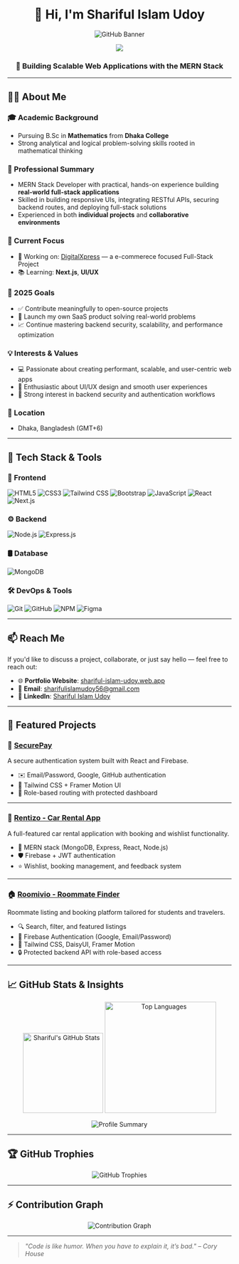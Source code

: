 <h1 align="center">👋 Hi, I'm Shariful Islam Udoy</h1>

<p align="center">
  <img src="https://raw.githubusercontent.com/sharifulislamudoy/sharifulislamudoy/main/Untitled design (83).png" alt="GitHub Banner" />
</p>

<p align="center">
  <img src="https://readme-typing-svg.demolab.com/?lines=Full+Stack+MERN+Developer;Open+Source+Enthusiast;Always+Learning+New+Technologies&center=true&width=500&height=45&color=61dafb&vCenter=true&pause=1000&size=22" />
</p>

<h3 align="center">🚀 Building Scalable Web Applications with the MERN Stack</h3>

---

## 👨‍💻 About Me

### 🎓 Academic Background
- Pursuing B.Sc in **Mathematics** from **Dhaka College**
- Strong analytical and logical problem-solving skills rooted in mathematical thinking

### 💼 Professional Summary
- MERN Stack Developer with practical, hands-on experience building **real-world full-stack applications**
- Skilled in building responsive UIs, integrating RESTful APIs, securing backend routes, and deploying full-stack solutions
- Experienced in both **individual projects** and **collaborative environments**

### 🔭 Current Focus
- 🔨 Working on: [DigitalXpress](https://github.com/sharifulislamudoy/Digital-Xpress-Client) — a e-commerece focused Full-Stack Project
- 📚 Learning: **Next.js**, **UI/UX**

### 🎯 2025 Goals
- ✅ Contribute meaningfully to open-source projects
- 🚀 Launch my own SaaS product solving real-world problems
- 📈 Continue mastering backend security, scalability, and performance optimization

### 💡 Interests & Values
- 💻 Passionate about creating performant, scalable, and user-centric web apps
- 🎨 Enthusiastic about UI/UX design and smooth user experiences
- 🔐 Strong interest in backend security and authentication workflows

### 📍 Location
- Dhaka, Bangladesh (GMT+6)

---

## 💼 Tech Stack & Tools

### 🧩 Frontend
<p>
  <img alt="HTML5" src="https://img.shields.io/badge/HTML5-E34F26?style=flat-square&logo=html5&logoColor=white" />
  <img alt="CSS3" src="https://img.shields.io/badge/CSS3-1572B6?style=flat-square&logo=css3&logoColor=white" />
  <img alt="Tailwind CSS" src="https://img.shields.io/badge/TailwindCSS-38B2AC?style=flat-square&logo=tailwind-css&logoColor=white" />
  <img alt="Bootstrap" src="https://img.shields.io/badge/Bootstrap-7952B3?style=flat-square&logo=bootstrap&logoColor=white" />
  <img alt="JavaScript" src="https://img.shields.io/badge/JavaScript-F7DF1E?style=flat-square&logo=javascript&logoColor=black" />
  <img alt="React" src="https://img.shields.io/badge/React-45b8d8?style=flat-square&logo=react&logoColor=white" />
  <img alt="Next.js" src="https://img.shields.io/badge/Next.js-000000?style=flat-square&logo=next.js&logoColor=white" />
</p>

### ⚙️ Backend
<p>
  <img alt="Node.js" src="https://img.shields.io/badge/Node.js-43853D?style=flat-square&logo=node.js&logoColor=white" />
  <img alt="Express.js" src="https://img.shields.io/badge/Express.js-303030?style=flat-square&logo=express&logoColor=white" />
</p>

### 🛢️ Database
<p>
  <img alt="MongoDB" src="https://img.shields.io/badge/MongoDB-4EA94B?style=flat-square&logo=mongodb&logoColor=white" />
</p>

### 🛠 DevOps & Tools
<p>
  <img alt="Git" src="https://img.shields.io/badge/Git-F05032?style=flat-square&logo=git&logoColor=white" />
  <img alt="GitHub" src="https://img.shields.io/badge/GitHub-181717?style=flat-square&logo=github&logoColor=white" />
  <img alt="NPM" src="https://img.shields.io/badge/NPM-CB3837?style=flat-square&logo=npm&logoColor=white" />
  <img alt="Figma" src="https://img.shields.io/badge/Figma-F24E1E?style=flat-square&logo=figma&logoColor=white" />
</p>

---



## 📫 Reach Me

If you'd like to discuss a project, collaborate, or just say hello — feel free to reach out:

- 🌐 **Portfolio Website**: [shariful-islam-udoy.web.app](https://shariful-islam-udoy.web.app/)
- 📧 **Email**: [sharifulislamudoy56@gmail.com](mailto:sharifulislamudoy56@gmail.com)
- 💼 **LinkedIn**: [Shariful Islam Udoy](www.linkedin.com/in/shariful-islam-udoy)

---


## 🚀 Featured Projects

### 🔐 [SecurePay](https://github.com/sharifulislamudoy/Secure-Pay)
A secure authentication system built with React and Firebase.

- ✉️ Email/Password, Google, GitHub authentication
- 🎨 Tailwind CSS + Framer Motion UI
- 🔐 Role-based routing with protected dashboard

---

### 🚗 [Rentizo - Car Rental App](https://github.com/sharifulislamudoy/Rentizo)
A full-featured car rental application with booking and wishlist functionality.

- 🧠 MERN stack (MongoDB, Express, React, Node.js)
- 🛡️ Firebase + JWT authentication
- ⭐ Wishlist, booking management, and feedback system

---

### 🏠 [Roomivio - Roommate Finder](https://github.com/sharifulislamudoy/roomivio)
Roommate listing and booking platform tailored for students and travelers.

- 🔍 Search, filter, and featured listings
- 🔐 Firebase Authentication (Google, Email/Password)
- 🎨 Tailwind CSS, DaisyUI, Framer Motion
- 🔒 Protected backend API with role-based access

---

## 📈 GitHub Stats & Insights

<p align="center">
  <img src="https://github-readme-stats.vercel.app/api?username=sharifulislamudoy&show_icons=true&theme=radical&include_all_commits=true&count_private=true&hide_border=true" alt="Shariful's GitHub Stats" height="180" />
  <img src="https://github-readme-stats.vercel.app/api/top-langs/?username=sharifulislamudoy&layout=compact&theme=radical&langs_count=8&hide_border=true" alt="Top Languages" height="250" />
</p>

<p align="center">
  <img src="https://github-profile-summary-cards.vercel.app/api/cards/profile-details?username=sharifulislamudoy&theme=radical" alt="Profile Summary" />
</p>

---


## 🏆 GitHub Trophies

<p align="center">
  <img src="https://github-profile-trophy.vercel.app/?username=sharifulislamudoy&theme=dracula&no-frame=true&column=6&margin-w=10" alt="GitHub Trophies" />
</p>

---

## ⚡ Contribution Graph

<p align="center">
  <img src="https://github-readme-activity-graph.vercel.app/graph?username=sharifulislamudoy&theme=react-dark&hide_border=true" alt="Contribution Graph" />
</p>

---


> _"Code is like humor. When you have to explain it, it’s bad." – Cory House_
